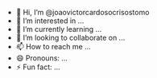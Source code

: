 - 👋 Hi, I’m @joaovictorcardosocrisostomo
- 👀 I’m interested in ...
- 🌱 I’m currently learning ...
- 💞️ I’m looking to collaborate on ...
- 📫 How to reach me ...
- 😄 Pronouns: ...
- ⚡ Fun fact: ...

<!---
joaovictorcardosocrisostomo/joaovictorcardosocrisostomo is a ✨ special ✨ repository because its `README.md` (this file) appears on your GitHub profile.
You can click the Preview link to take a look at your changes.
--->
